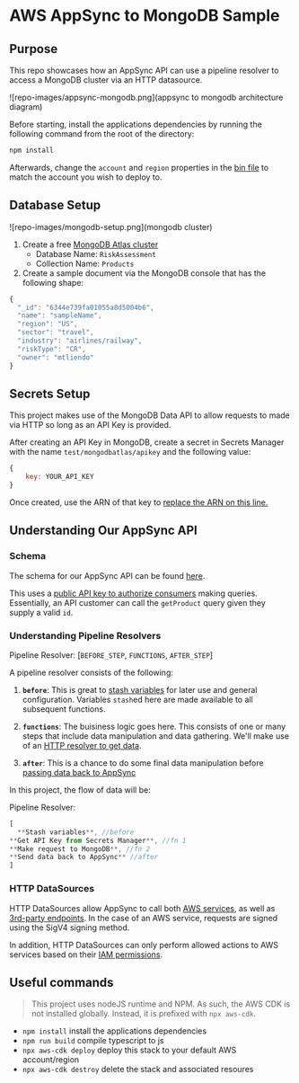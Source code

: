# AWS AppSync to MongoDB Sample

## Purpose

This repo showcases how an AppSync API can use a pipeline resolver to access a MongoDB cluster via an HTTP datasource.

![repo-images/appsync-mongodb.png](appsync to mongodb architecture diagram)

Before starting, install the applications dependencies by running the following command from the root of the directory:

```sh
npm install
```

Afterwards, change the `account` and `region` properties in the [bin file](./bin/appsync-mongo-test.ts) to match the account you wish to deploy to.

## Database Setup

![repo-images/mongodb-setup.png](mongodb cluster)

1. Create a free [MongoDB Atlas cluster](https://www.mongodb.com/atlas/database)
   - Database Name: `RiskAssessment`
   - Collection Name: `Products`
2. Create a sample document via the MongoDB console that has the following shape:

```js
{
  "_id": "6344e739fa01055a8d5004b6",
  "name": "sampleName",
  "region": "US",
  "sector": "travel",
  "industry": "airlines/railway",
  "riskType": "CR",
  "owner": "mtliendo"
}
```

## Secrets Setup

This project makes use of the MongoDB Data API to allow requests to made via HTTP so long as an API Key is provided.

After creating an API Key in MongoDB, create a secret in Secrets Manager with the name `test/mongodbatlas/apikey` and the following value:

```js
{
	key: YOUR_API_KEY
}
```

Once created, use the ARN of that key to [replace the ARN on this line.](https://github.com/focusOtter/appsync-mongo-test/blob/main/lib/appsync-mongo-test-stack.ts#L50)

## Understanding Our AppSync API

### Schema

The schema for our AppSync API can be found [here](./lib/schema.graphql).

This uses a [public API key to authorize consumers](https://github.com/focusOtter/appsync-mongo-test/blob/main/lib/appsync-mongo-test-stack.ts#L15-L18) making queries. Essentially, an API customer can call the `getProduct` query given they supply a valid `id`.

### Understanding Pipeline Resolvers

Pipeline Resolver: [`BEFORE_STEP`, `FUNCTIONS`, `AFTER_STEP`]

A pipeline resolver consists of the following:

1. **`before`**: This is great to [stash variables](https://github.com/focusOtter/appsync-mongo-test/blob/main/lib/mappingTemplates/Pipeline.Before.req.vtl) for later use and general configuration. Variables `stash`ed here are made available to all subsequent functions.

2. **`functions`**: The buisiness logic goes here. This consists of one or many steps that include data manipulation and data gathering. We'll make use of an [HTTP resolver to get data](https://github.com/focusOtter/appsync-mongo-test/blob/main/lib/mappingTemplates/Query.getMongoSecret.req.vtl).

3. **`after`**: This is a chance to do some final data manipulation before [passing data back to AppSync](https://github.com/focusOtter/appsync-mongo-test/blob/main/lib/mappingTemplates/Pipeline.After.res.vtl)

In this project, the flow of data will be:

Pipeline Resolver:

```js
[
  **Stash variables**, //before
**Get API Key from Secrets Manager**, //fn 1
**Make request to MongoDB**, //fn 2
**Send data back to AppSync** //after
]
```

### HTTP DataSources

HTTP DataSources allow AppSync to call both [AWS services](https://github.com/focusOtter/appsync-mongo-test/blob/main/lib/appsync-mongo-test-stack.ts#L34-L44), as well as [3rd-party endpoints](https://github.com/focusOtter/appsync-mongo-test/blob/main/lib/appsync-mongo-test-stack.ts#L28-L32). In the case of an AWS service, requests are signed using the SigV4 signing method.

In addition, HTTP DataSources can only perform allowed actions to AWS services based on their [IAM permissions](https://github.com/focusOtter/appsync-mongo-test/blob/main/lib/appsync-mongo-test-stack.ts#L46-L54).

## Useful commands

> This project uses nodeJS runtime and NPM. As such, the AWS CDK is not installed globally. Instead, it is prefixed with `npx aws-cdk`.

- `npm install` install the applications dependencies
- `npm run build` compile typescript to js
- `npx aws-cdk deploy` deploy this stack to your default AWS account/region
- `npx aws-cdk destroy` delete the stack and associated resoures
